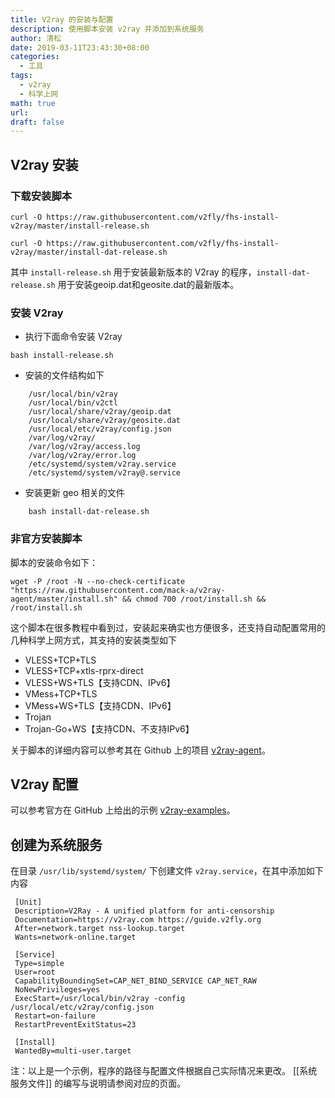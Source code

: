 ```yaml
---
title: V2ray 的安装与配置
description: 使用脚本安装 v2ray 并添加到系统服务
author: 清松
date: 2019-03-11T23:43:30+08:00
categories:
  - 工具
tags:
  - v2ray
  - 科学上网
math: true
url: 
draft: false
---
```

## V2ray 安装

### 下载安装脚本

```
curl -O https://raw.githubusercontent.com/v2fly/fhs-install-v2ray/master/install-release.sh

curl -O https://raw.githubusercontent.com/v2fly/fhs-install-v2ray/master/install-dat-release.sh
```

其中 `install-release.sh` 用于安装最新版本的 V2ray 的程序，`install-dat-release.sh` 用于安装geoip.dat和geosite.dat的最新版本。

### 安装 V2ray

- 执行下面命令安装 V2ray
``` shell
bash install-release.sh
```

- 安装的文件结构如下
```
    /usr/local/bin/v2ray
    /usr/local/bin/v2ctl
    /usr/local/share/v2ray/geoip.dat
    /usr/local/share/v2ray/geosite.dat
    /usr/local/etc/v2ray/config.json
    /var/log/v2ray/
    /var/log/v2ray/access.log
    /var/log/v2ray/error.log
    /etc/systemd/system/v2ray.service
    /etc/systemd/system/v2ray@.service
```

- 安装更新 geo 相关的文件
```
    bash install-dat-release.sh
```

### 非官方安装脚本

脚本的安装命令如下：
```
wget -P /root -N --no-check-certificate "https://raw.githubusercontent.com/mack-a/v2ray-agent/master/install.sh" && chmod 700 /root/install.sh && /root/install.sh
```

这个脚本在很多教程中看到过，安装起来确实也方便很多，还支持自动配置常用的几种科学上网方式，其支持的安装类型如下  
- VLESS+TCP+TLS
- VLESS+TCP+xtls-rprx-direct
- VLESS+WS+TLS【支持CDN、IPv6】
- VMess+TCP+TLS
- VMess+WS+TLS【支持CDN、IPv6】
- Trojan
- Trojan-Go+WS【支持CDN、不支持IPv6】

关于脚本的详细内容可以参考其在 Github 上的项目 [v2ray-agent](https://github.com/mack-a/v2ray-agent)。  

## V2ray 配置

可以参考官方在 GitHub 上给出的示例 [v2ray-examples](https://github.com/v2fly/v2ray-examples)。

## 创建为系统服务

在目录 `/usr/lib/systemd/system/` 下创建文件 `v2ray.service`，在其中添加如下内容
```
 [Unit]
 Description=V2Ray - A unified platform for anti-censorship
 Documentation=https://v2ray.com https://guide.v2fly.org
 After=network.target nss-lookup.target
 Wants=network-online.target

 [Service]
 Type=simple
 User=root
 CapabilityBoundingSet=CAP_NET_BIND_SERVICE CAP_NET_RAW
 NoNewPrivileges=yes
 ExecStart=/usr/local/bin/v2ray -config /usr/local/etc/v2ray/config.json
 Restart=on-failure
 RestartPreventExitStatus=23

 [Install]
 WantedBy=multi-user.target
```

注：以上是一个示例，程序的路径与配置文件根据自己实际情况来更改。 [[系统服务文件]]
的编写与说明请参阅对应的页面。